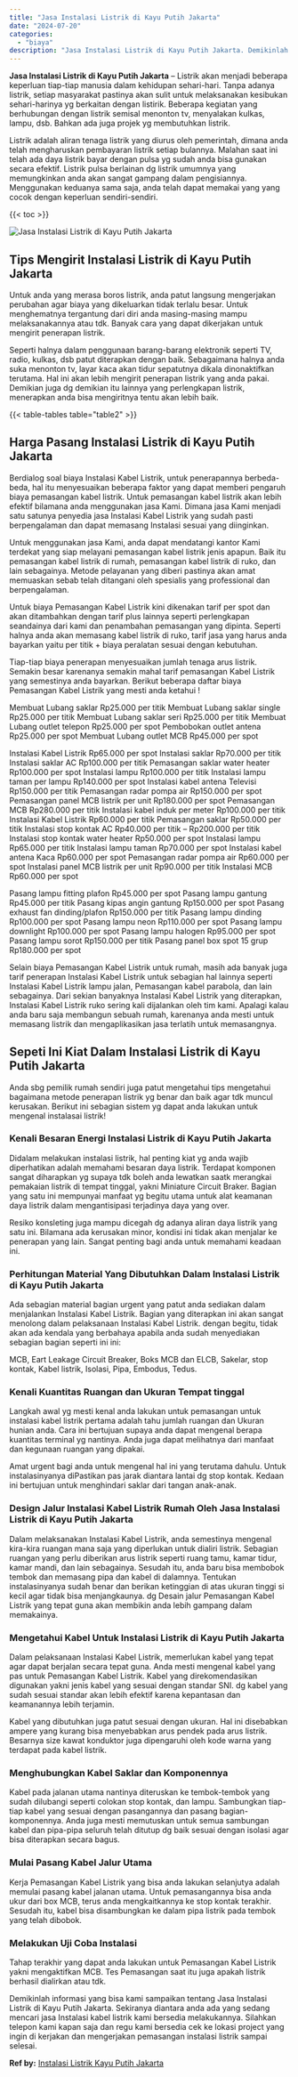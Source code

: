```yaml
---
title: "Jasa Instalasi Listrik di Kayu Putih Jakarta"
date: "2024-07-20"
categories: 
  - "biaya"
description: "Jasa Instalasi Listrik di Kayu Putih Jakarta. Demikinlah informasi yang bisa kami sampaikan tentang Jasa Instalasi Listrik di Kayu Putih Jakarta. Sekiranya d..."
---
```


**Jasa Instalasi Listrik di Kayu Putih Jakarta** – Listrik akan menjadi beberapa keperluan tiap-tiap manusia dalam kehidupan sehari-hari. Tanpa adanya listrik, setiap masyarakat pastinya akan sulit untuk melaksanakan kesibukan sehari-harinya yg berkaitan dengan listirik. Beberapa kegiatan yang berhubungan dengan listrik semisal menonton tv, menyalakan kulkas, lampu, dsb. Bahkan ada juga projek yg membutuhkan listrik.

Listrik adalah aliran tenaga listrik yang diurus oleh pemerintah, dimana anda telah mengharuskan pembayaran listrik setiap bulannya. Malahan saat ini telah ada daya listrik bayar dengan pulsa yg sudah anda bisa gunakan secara efektif. Listrik pulsa berlainan dg listrik umumnya yang memungkinkan anda akan sangat gampang dalam pengisiannya. Menggunakan keduanya sama saja, anda telah dapat memakai yang yang cocok dengan keperluan sendiri-sendiri.

{{< toc >}}

![Jasa Instalasi Listrik di Kayu Putih Jakarta](/images/instalasi-listrik-murah07.png)

## Tips Mengirit Instalasi Listrik di Kayu Putih Jakarta

Untuk anda yang merasa boros listrik, anda patut langsung mengerjakan perubahan agar biaya yang dikeluarkan tidak terlalu besar. Untuk menghematnya tergantung dari diri anda masing-masing mampu melaksanakannya atau tdk. Banyak cara yang dapat dikerjakan untuk mengirit penerapan listrik.

Seperti halnya dalam penggunaan barang-barang elektronik seperti TV, radio, kulkas, dsb patut diterapkan dengan baik. Sebagaimana halnya anda suka menonton tv, layar kaca akan tidur sepatutnya dikala dinonaktifkan terutama. Hal ini akan lebih mengirit penerapan listrik yang anda pakai. Demikian juga dg demikian itu lainnya yang perlengkapan listrik, menerapkan anda bisa mengiritnya tentu akan lebih baik.

{{< table-tables table="table2" >}}

## Harga Pasang Instalasi Listrik di Kayu Putih Jakarta

Berdialog soal biaya Instalasi Kabel Listrik, untuk penerapannya berbeda-beda, hal itu menyesuaikan beberapa faktor yang dapat memberi pengaruh biaya pemasangan kabel listrik. Untuk pemasangan kabel listrik akan lebih efektif bilamana anda menggunakan jasa Kami. Dimana jasa Kami menjadi satu satunya penyedia jasa Instalasi Kabel Listrik yang sudah pasti berpengalaman dan dapat memasang Instalasi sesuai yang diinginkan.

Untuk menggunakan jasa Kami, anda dapat mendatangi kantor Kami terdekat yang siap melayani pemasangan kabel listrik jenis apapun. Baik itu pemasangan kabel listrik di rumah, pemasangan kabel listrik di ruko, dan lain sebagainya. Metode pelayanan yang diberi pastinya akan amat memuaskan sebab telah ditangani oleh spesialis yang professional dan berpengalaman.

Untuk biaya Pemasangan Kabel Listrik kini dikenakan tarif per spot dan akan ditambahkan dengan tarif plus lainnya seperti perlengkapan seandainya dari kami dan penambahan pemasangan yang dipinta. Seperti halnya anda akan memasang kabel listrik di ruko, tarif jasa yang harus anda bayarkan yaitu per titik + biaya peralatan sesuai dengan kebutuhan.

Tiap-tiap biaya penerapan menyesuaikan jumlah tenaga arus listrik. Semakin besar karenanya semakin mahal tarif pemasangan Kabel Listrik yang semestinya anda bayarkan. Berikut beberapa daftar biaya Pemasangan Kabel Listrik yang mesti anda ketahui !

Membuat Lubang saklar Rp25.000 per titik Membuat Lubang saklar single Rp25.000 per titik Membuat Lubang saklar seri Rp25.000 per titik Membuat Lubang outlet telepon Rp25.000 per spot Pembobokan outlet antena Rp25.000 per spot Membuat Lubang outlet MCB Rp45.000 per spot

Instalasi Kabel Listrik Rp65.000 per spot Instalasi saklar Rp70.000 per titik Instalasi saklar AC Rp100.000 per titik Pemasangan saklar water heater Rp100.000 per spot Instalasi lampu Rp100.000 per titik Instalasi lampu taman per lampu Rp140.000 per spot Instalasi kabel antena Televisi Rp150.000 per titik Pemasangan radar pompa air Rp150.000 per spot Pemasangan panel MCB listrik per unit Rp180.000 per spot Pemasangan MCB Rp280.000 per titik Instalasi kabel induk per meter Rp100.000 per titik Instalasi Kabel Listrik Rp60.000 per titik Pemasangan saklar Rp50.000 per titik Instalasi stop kontak AC Rp40.000 per titik – Rp200.000 per titik Instalasi stop kontak water heater Rp50.000 per spot Instalasi lampu Rp65.000 per titik Instalasi lampu taman Rp70.000 per spot Instalasi kabel antena Kaca Rp60.000 per spot Pemasangan radar pompa air Rp60.000 per spot Instalasi panel MCB listrik per unit Rp90.000 per titik Instalasi MCB Rp60.000 per spot

Pasang lampu fitting plafon Rp45.000 per spot Pasang lampu gantung Rp45.000 per titik Pasang kipas angin gantung Rp150.000 per spot Pasang exhaust fan dinding/plafon Rp150.000 per titik Pasang lampu dinding Rp100.000 per spot Pasang lampu neon Rp110.000 per spot Pasang lampu downlight Rp100.000 per spot Pasang lampu halogen Rp95.000 per spot Pasang lampu sorot Rp150.000 per titik Pasang panel box spot 15 grup Rp180.000 per spot

Selain biaya Pemasangan Kabel Listrik untuk rumah, masih ada banyak juga tarif penerapan Instalasi Kabel Listrik untuk sebagian hal lainnya seperti Instalasi Kabel Listrik lampu jalan, Pemasangan kabel parabola, dan lain sebagainya. Dari sekian banyaknya Instalasi Kabel Listrik yang diterapkan, Instalasi Kabel Listrik ruko sering kali dijalankan oleh tim kami. Apalagi kalau anda baru saja membangun sebuah rumah, karenanya anda mesti untuk memasang listrik dan mengaplikasikan jasa terlatih untuk memasangnya.

## Sepeti Ini Kiat Dalam Instalasi Listrik di Kayu Putih Jakarta


Anda sbg pemilik rumah sendiri juga patut mengetahui tips mengetahui bagaimana metode penerapan listrik yg benar dan baik agar tdk muncul kerusakan. Berikut ini sebagian sistem yg dapat anda lakukan untuk mengenal instalasai listrik!

### Kenali Besaran Energi Instalasi Listrik di Kayu Putih Jakarta

Didalam melakukan instalasi listrik, hal penting kiat yg anda wajib diperhatikan adalah memahami besaran daya listrik. Terdapat komponen sangat diharapkan yg supaya tdk boleh anda lewatkan saatk merangkai pemakaian listrik di tempat tinggal, yakni Miniature Circuit Braker. Bagian yang satu ini mempunyai manfaat yg begitu utama untuk alat keamanan daya listrik dalam mengantisipasi terjadinya daya yang over.

Resiko konsleting juga mampu dicegah dg adanya aliran daya listrik yang satu ini. Bilamana ada kerusakan minor, kondisi ini tidak akan menjalar ke penerapan yang lain. Sangat penting bagi anda untuk memahami keadaan ini.

### Perhitungan Material Yang Dibutuhkan Dalam Instalasi Listrik di Kayu Putih Jakarta

Ada sebagian material bagian urgent yang patut anda sediakan dalam menjalankan Instalasi Kabel Listrik. Bagian yang diterapkan ini akan sangat menolong dalam pelaksanaan Instalasi Kabel Listrik. dengan begitu, tidak akan ada kendala yang berbahaya apabila anda sudah menyediakan sebagian bagian seperti ini ini:

MCB, Eart Leakage Circuit Breaker, Boks MCB dan ELCB, Sakelar, stop kontak, Kabel listrik, Isolasi, Pipa, Embodus, Tedus.

### Kenali Kuantitas Ruangan dan Ukuran Tempat tinggal

Langkah awal yg mesti kenal anda lakukan untuk pemasangan untuk instalasi kabel listrik pertama adalah tahu jumlah ruangan dan Ukuran hunian anda. Cara ini bertujuan supaya anda dapat mengenal berapa kuantitas terminal yg nantinya. Anda juga dapat melihatnya dari manfaat dan kegunaan ruangan yang dipakai.

Amat urgent bagi anda untuk mengenal hal ini yang terutama dahulu. Untuk instalasinyanya diPastikan pas jarak diantara lantai dg stop kontak. Kedaan ini bertujuan untuk menghindari saklar dari tangan anak-anak.

### Design Jalur Instalasi Kabel Listrik Rumah Oleh Jasa Instalasi Listrik di Kayu Putih Jakarta

Dalam melaksanakan Instalasi Kabel Listrik, anda semestinya mengenal kira-kira ruangan mana saja yang diperlukan untuk dialiri listrik. Sebagian ruangan yang perlu diberikan arus listrik seperti ruang tamu, kamar tidur, kamar mandi, dan lain sebagainya. Sesudah itu, anda baru bisa membobok tembok dan memasang pipa dan kabel di dalamnya. Tentukan instalasinyanya sudah benar dan berikan ketinggian di atas ukuran tinggi si kecil agar tidak bisa menjangkaunya. dg Desain jalur Pemasangan Kabel Listrik yang tepat guna akan membikin anda lebih gampang dalam memakainya.

### Mengetahui Kabel Untuk Instalasi Listrik di Kayu Putih Jakarta

Dalam pelaksanaan Instalasi Kabel Listrik, memerlukan kabel yang tepat agar dapat berjalan secara tepat guna. Anda mesti mengenal kabel yang pas untuk Pemasangan Kabel Listrik. Kabel yang direkomendasikan digunakan yakni jenis kabel yang sesuai dengan standar SNI. dg kabel yang sudah sesuai standar akan lebih efektif karena kepantasan dan keamanannya lebih terjamin.

Kabel yang dibutuhkan juga patut sesuai dengan ukuran. Hal ini disebabkan ampere yang kurang bisa menyebabkan arus pendek pada arus listrik. Besarnya size kawat konduktor juga dipengaruhi oleh kode warna yang terdapat pada kabel listrik.

### Menghubungkan Kabel Saklar dan Komponennya

Kabel pada jalanan utama nantinya diteruskan ke tembok-tembok yang sudah dilubangi seperti colokan stop kontak, dan lampu. Sambungkan tiap-tiap kabel yang sesuai dengan pasangannya dan pasang bagian-komponennya. Anda juga mesti memutuskan untuk semua sambungan kabel dan pipa-pipa seluruh telah ditutup dg baik sesuai dengan isolasi agar bisa diterapkan secara bagus.

### Mulai Pasang Kabel Jalur Utama

Kerja Pemasangan Kabel Listrik yang bisa anda lakukan selanjutya adalah memulai pasang kabel jalanan utama. Untuk pemasangannya bisa anda ukur dari box MCB, terus anda mengkaitkannya ke stop kontak terakhir. Sesudah itu, kabel bisa disambungkan ke dalam pipa listrik pada tembok yang telah dibobok.

### Melakukan Uji Coba Instalasi

Tahap terakhir yang dapat anda lakukan untuk Pemasangan Kabel Listrik yakni mengaktifkan MCB. Tes Pemasangan saat itu juga apakah listrik berhasil dialirkan atau tdk.

Demikinlah informasi yang bisa kami sampaikan tentang Jasa Instalasi Listrik di Kayu Putih Jakarta. Sekiranya diantara anda ada yang sedang mencari jasa Instalasi kabel listrik kami bersedia melakukannya. Silahkan telepon kami kapan saja dan regu kami bersedia cek ke lokasi project yang ingin di kerjakan dan mengerjakan pemasangan instalasi listrik sampai selesai.

**Ref by:** [Instalasi Listrik Kayu Putih Jakarta](https://id.wikipedia.org/wiki/Instalasi)

